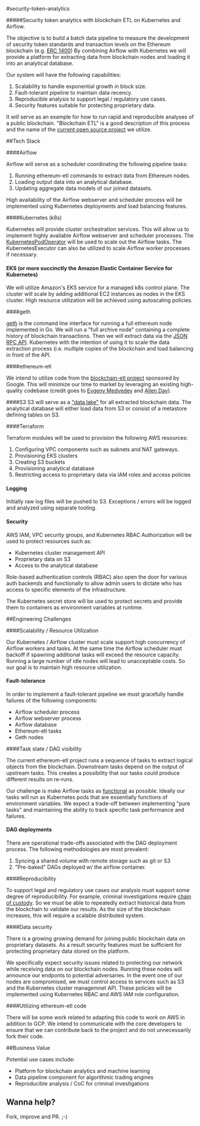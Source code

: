 
#security-token-analytics

#####Security token analytics with blockchain ETL on Kubernetes and Airflow.

The objective is to build a batch data pipeline to measure the development of 
security token standards and transaction levels on the Ethereum blockchain 
(e.g. [ERC 1400](https://github.com/ethereum/EIPs/issues/1411)) By combining 
Airflow with Kubernetes we will provide a platform for extracting data from 
blockchain nodes and loading it into an analytical database.  

Our system will have the following capabilities:

1. Scalability to handle exponential growth in block size.
2. Fault-tolerant pipeline to maintain data recency.
3. Reproducible analysis to support legal / regulatory use cases.
4. Security features suitable for protecting proprietary data.

It will serve as an example for how to run rapid and reproducible analyses of 
a public blockchain.  "Blockchain ETL" is a good description of this process 
and the name of the [current open source project](https://github.com/blockchain-etl) 
we utilize.  

##Tech Stack

####Airflow

Airflow will serve as a scheduler coordinating the following pipeline tasks:

1. Running ethereum-etl commands to extract data from Ethereum nodes.
2. Loading output data into an analytical database.
3. Updating aggregate data models of our joined datasets.

High availability of the Airflow webserver and scheduler process will be 
implemented using Kubernetes deployments and load balancing features.


####Kubernetes (k8s)

Kubernetes will provide cluster orchestration services. This will allow us to 
implement highly available Airflow webserver and scheduler processes. The 
[KubernetesPodOperator](http://airflow.apache.org/_modules/airflow/contrib/operators/kubernetes_pod_operator.html) 
will be used to scale out the Airflow tasks.  The KubernetesExecutor can also 
be utilized to scale Airflow worker processes if necessary.


#### EKS (or more succinctly the Amazon Elastic Container Service for Kubernetes)

We will utilize Amazon's EKS service for a managed k8s control plane.  The 
cluster will scale by adding additional EC2 instances as nodes in the EKS cluster.
High resource utilization will be achieved using autoscaling policies.


####geth

[geth](https://github.com/ethereum/go-ethereum/wiki/Geth) is the command line 
interface for running a full ethereum node implemented in Go.  We will run a 
"full archive node" containing a complete history of blockchain transactions. 
Then we will extract data via the [JSON RPC API](https://github.com/ethereum/wiki/wiki/JSON-RPC).  Kubernetes 
with the intention of using it to scale the data extraction process (i.e. multiple 
copies of the blockchain and load balancing in front of the API.


####ethereum-etl

We intend to utilize code from the 
[blockchain-etl project](https://github.com/blockchain-etl) sponsored by 
Google.  This will minimize our time to market by leveraging an existing
high-quality codebase (credit goes to [Evgeny Medvedev](https://github.com/medvedev1088) 
and [Allen Day](https://github.com/allenday)).


####S3
S3 will serve as a ["data lake"](https://aws.amazon.com/big-data/datalakes-and-analytics/what-is-a-data-lake/)
for all extracted blockchain data.  The analytical database will either load 
data from S3 or consist of a metastore defining tables on S3.


####Terraform

Terraform modules will be used to provision the following AWS resources:

1.  Configuring VPC components such as subnets and NAT gateways.
2.  Provisioning EKS clusters
3.  Creating S3 buckets
4.  Provisioning analytical database
5.  Restricting access to proprietary data via IAM roles and access policies


#### Logging

Initially raw log files will be pushed to S3.  Exceptions / errors will be 
logged and analyzed using separate tooling.


#### Security

AWS IAM, VPC security groups, and Kubernetes RBAC Authorization will be used to 
protect resources such as:

* Kubernetes cluster management API 
* Proprietary data on S3
* Access to the analytical database

Role-based authentication controls (RBAC) also open the door for various auth 
backends and functionally to allow admin users to dictate who has access to 
specific elements of the infrastructure.

The Kubernetes secret store will be used to protect secrets and provide them to 
containers as environment variables at runtime.


##Engineering Challenges

####Scalability / Resource Utilization

Our Kubernetes / Airflow cluster must scale support high concurrency of Airflow 
workers and tasks.  At the same time the Airflow scheduler must backoff if 
spawning additional tasks will exceed the resource capacity.  Running a large 
number of idle nodes will lead to unacceptable costs.  So our goal is to 
maintain high resource utilization.

#### Fault-tolerance

In order to implement a fault-tolerant pipeline we must gracefully handle 
failures of the following components:

* Airflow scheduler process
* Airflow webserver process
* Airflow database
* Ethereum-etl tasks
* Geth nodes

####Task state / DAG visibility

The current ethereum-etl project runs a sequence of tasks to extract logical
objects from the blockchain. Downstream tasks depend on the output of upstream 
tasks.  This creates a possibility that our tasks could produce different
 results on re-runs.  
 
Our challenge is make Airflow tasks as 
[functional](https://medium.com/@maximebeauchemin/functional-data-engineering-a-modern-paradigm-for-batch-data-processing-2327ec32c42a)
as possible.  Ideally our tasks will run as Kubernetes pods that are 
essentially functions of environment variables. We expect a trade-off between 
implementing "pure tasks" and maintaining the ability to track specific task 
performance and failures.

#### DAG deployments

There are operational trade-offs associated with the DAG deployment process.
The following methodologies are most prevalent:

1. Syncing a shared volume with remote storage such as git or S3
2. "Pre-baked" DAGs deployed w/ the airflow container.

####Reproducibility 

To support legal and regulatory use cases our analysis must support some degree
of reproducibility.  For example, criminal investigations require 
[chain of custody](https://en.wikipedia.org/wiki/Chain_of_custody).  So we must
be able to repeatedly extract historical data from the blockchain to validate our 
results.  As the size of the blockchain increases, this will require a scalable 
distributed system.

####Data security

There is a growing growing demand for joining public blockchain data on 
proprietary datasets.  As a result security features must be sufficient 
for protecting proprietary data stored on the platform.  

We specifically expect security issues related to protecting our network 
while receiving data on our blockchain nodes.  Running these nodes will 
announce our endponts to potential adversaries.  In the event one of our
nodes are compromised, we must control access to services such as S3 and
the Kubernetes cluster managemnet API.  These policies will be implemented 
using Kubernetes RBAC and AWS IAM role configuration.


####Utilizing ethereum-etl code
 
There will be some work related to adapting this code to work on AWS in 
addition to GCP.  We intend to communicate with the core developers to
ensure that we can contribute back to the project and do not unnecessarily
fork their code.  


##Business Value

Potential use cases include:
* Platform for blockchain analytics and machine learning
* Data pipeline component for algorithmic trading engines
* Reproducible analysis / CoC for criminal investigations

## Wanna help?

Fork, improve and PR. ;-)
